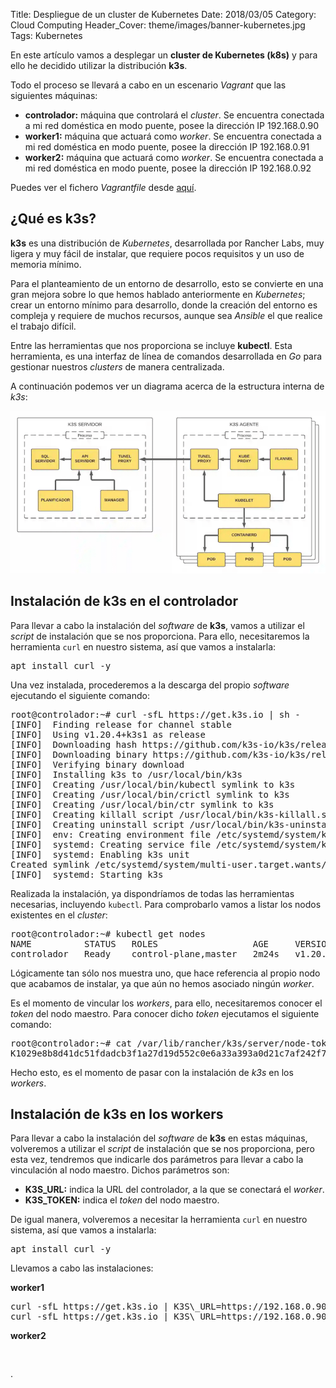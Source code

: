 Title: Despliegue de un cluster de Kubernetes
Date: 2018/03/05
Category: Cloud Computing
Header_Cover: theme/images/banner-kubernetes.jpg
Tags: Kubernetes

En este artículo vamos a desplegar un **cluster de Kubernetes (k8s)** y para ello he decidido utilizar la distribución **k3s**.

Todo el proceso se llevará a cabo en un escenario *Vagrant* que las siguientes máquinas:

- **controlador:** máquina que controlará el *cluster*. Se encuentra conectada a mi red doméstica en modo puente, posee la dirección IP 192.168.0.90
- **worker1:** máquina que actuará como *worker*. Se encuentra conectada a mi red doméstica en modo puente, posee la dirección IP 192.168.0.91
- **worker2:** máquina que actuará como *worker*. Se encuentra conectada a mi red doméstica en modo puente, posee la dirección IP 192.168.0.92

Puedes ver el fichero *Vagrantfile* desde [aquí](images/hlc_despliegue_de_un_cluster_de_kubernetes/Vagrantfile.txt).


## ¿Qué es k3s?

**k3s** es una distribución de *Kubernetes*, desarrollada por Rancher Labs, muy ligera y muy fácil de instalar, que requiere pocos requisitos y un uso de memoria mínimo.

Para el planteamiento de un entorno de desarrollo, esto se convierte en una gran mejora sobre lo que hemos hablado anteriormente en *Kubernetes*; crear un entorno mínimo para desarrollo, donde la creación del entorno es compleja y requiere de muchos recursos, aunque sea *Ansible* el que realice el trabajo difícil.

Entre las herramientas que nos proporciona se incluye **kubectl**. Esta herramienta, es una interfaz de línea de comandos desarrollada en *Go* para gestionar nuestros *clusters* de manera centralizada.

A continuación podemos ver un diagrama acerca de la estructura interna de *k3s*:

![.](images/hlc_despliegue_de_un_cluster_de_kubernetes/estructurainterna.png)


## Instalación de k3s en el controlador

Para llevar a cabo la instalación del *software* de **k3s**, vamos a utilizar el *script* de instalación que se nos proporciona. Para ello, necesitaremos la herramienta `curl` en nuestro sistema, así que vamos a instalarla:

<pre>
apt install curl -y
</pre>

Una vez instalada, procederemos a la descarga del propio *software* ejecutando el siguiente comando:

<pre>
root@controlador:~# curl -sfL https://get.k3s.io | sh -
[INFO]  Finding release for channel stable
[INFO]  Using v1.20.4+k3s1 as release
[INFO]  Downloading hash https://github.com/k3s-io/k3s/releases/download/v1.20.4+k3s1/sha256sum-amd64.txt
[INFO]  Downloading binary https://github.com/k3s-io/k3s/releases/download/v1.20.4+k3s1/k3s
[INFO]  Verifying binary download
[INFO]  Installing k3s to /usr/local/bin/k3s
[INFO]  Creating /usr/local/bin/kubectl symlink to k3s
[INFO]  Creating /usr/local/bin/crictl symlink to k3s
[INFO]  Creating /usr/local/bin/ctr symlink to k3s
[INFO]  Creating killall script /usr/local/bin/k3s-killall.sh
[INFO]  Creating uninstall script /usr/local/bin/k3s-uninstall.sh
[INFO]  env: Creating environment file /etc/systemd/system/k3s.service.env
[INFO]  systemd: Creating service file /etc/systemd/system/k3s.service
[INFO]  systemd: Enabling k3s unit
Created symlink /etc/systemd/system/multi-user.target.wants/k3s.service → /etc/systemd/system/k3s.service.
[INFO]  systemd: Starting k3s
</pre>

Realizada la instalación, ya dispondríamos de todas las herramientas necesarias, incluyendo `kubectl`. Para comprobarlo vamos a listar los nodos existentes en el *cluster*:

<pre>
root@controlador:~# kubectl get nodes
NAME          STATUS   ROLES                  AGE     VERSION
controlador   Ready    control-plane,master   2m24s   v1.20.4+k3s1
</pre>

Lógicamente tan sólo nos muestra uno, que hace referencia al propio nodo que acabamos de instalar, ya que aún no hemos asociado ningún *worker*.

Es el momento de vincular los *workers*, para ello, necesitaremos conocer el *token* del nodo maestro. Para conocer dicho *token* ejecutamos el siguiente comando:

<pre>
root@controlador:~# cat /var/lib/rancher/k3s/server/node-token
K1029e8b8d41dc51fdadcb3f1a27d19d552c0e6a33a393a0d21c7af242f7493fd5c::server:43add1f59252e7f700f6840d3dd9a700
</pre>

Hecho esto, es el momento de pasar con la instalación de *k3s* en los *workers*.


## Instalación de k3s en los workers

Para llevar a cabo la instalación del *software* de **k3s** en estas máquinas, volveremos a utilizar el *script* de instalación que se nos proporciona, pero esta vez, tendremos que indicarle dos parámetros para llevar a cabo la vinculación al nodo maestro. Dichos parámetros son:

- **K3S_URL:** indica la URL del controlador, a la que se conectará el *worker*.
- **K3S_TOKEN:** indica el *token* del nodo maestro.


De igual manera, volveremos a necesitar la herramienta `curl` en nuestro sistema, así que vamos a instalarla:

<pre>
apt install curl -y
</pre>

Llevamos a cabo las instalaciones:

**worker1**

<pre>
curl -sfL https://get.k3s.io | K3S\_URL=https://192.168.0.90:6443 K3S\_TOKEN=K1029e8b8d41dc51fdadcb3f1a27d19d552c0e6a33a393a0d21c7af242f7493fd5c::server:43add1f59252e7f700f6840d3dd9a700 sh -
curl -sfL https://get.k3s.io | K3S\_URL=https://192.168.0.90:6443 K3S\_TOKEN=K1007e764762d120d437ad0ab8460e3710b2b8fb110f74829caf5b5d5e6ba41e1dc::server:da0b3b9a53d12bb2192394d61a59308a sh -
</pre>

**worker2**

<pre>

</pre>





























.
